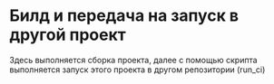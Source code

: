 # Билд и передача на запуск в другой проект

Здесь выполняется сборка проекта, далее с помощью скрипта выполняется запуск этого проекта в другом репозитории (run_ci)
